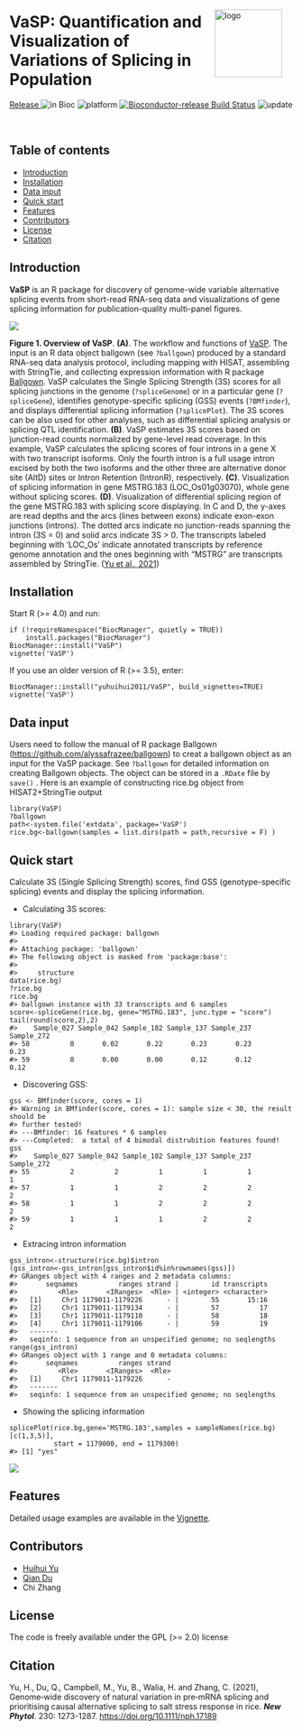 <img src="README_files/VaSP_logo_s.jpg" align='right' alt="logo" width="120" 
 style="vertical-align:middle;margin:20px" />

# VaSP: Quantification and Visualization of Variations of Splicing in Population 

<!-- badges: start -->
[ Release ](http://bioconductor.org/packages/release/bioc/html/VaSP.html) ![in Bioc](http://bioconductor.org/shields/years-in-bioc/VaSP.svg) ![platform](http://bioconductor.org/shields/availability/release/VaSP.svg) [![Bioconductor-release Build Status](http://bioconductor.org/shields/build/release/bioc/VaSP.svg)](http://bioconductor.org/checkResults/release/bioc-LATEST/VaSP) ![update](http://bioconductor.org/shields/lastcommit/release/bioc/VaSP.svg) 
<!-- badges: end -->

<br>

## Table of contents
- [Introduction](#introduction)
- [Installation](#installation)
- [Data input](#data-input)
- [Quick start](#quick-start)
- [Features](#features)
- [Contributors](#contributors)
- [License](#license)
- [Citation](#citation)


## Introduction

**VaSP** is an R package for discovery of genome-wide variable alternative splicing events from short-read RNA-seq data and visualizations of gene splicing information for publication-quality multi-panel figures.

![](README_files/VaSP.png)

**Figure 1. Overview of VaSP**. **(A)**. The workflow and functions of [VaSP](https://github.com/yuhuihui2011/VaSP). The input is an R data object ballgown (see `?ballgown`) produced by a standard RNA-seq data analysis protocol, including mapping with HISAT, assembling with StringTie, and collecting expression information with R package [Ballgown](https://github.com/alyssafrazee/ballgown). VaSP calculates the Single Splicing Strength (3S) scores for all splicing junctions in the genome (`?spliceGenome`) or in a particular gene (`?spliceGene`), identifies genotype-specific splicing (GSS) events (`?BMfinder`), and displays differential splicing information (`?splicePlot`). The 3S scores can be also used for other analyses, such as differential splicing analysis or splicing QTL identification. **(B)**. VaSP estimates 3S scores based on junction-read counts normalized by gene-level read coverage. In this example, VaSP calculates the splicing scores of four introns in a gene X with two transcript isoforms. Only the fourth intron is a full usage intron excised by both the two isoforms and the other three are alternative donor site (AltD) sites or Intron Retention (IntronR), respectively. **(C)**. Visualization of splicing information in gene MSTRG.183 (LOC_Os01g03070), whole gene without splicing scores. **(D)**. Visualization of differential splicing region of the gene MSTRG.183 with splicing score displaying. In C and D, the y-axes are read depths and the arcs (lines between exons) indicate exon-exon junctions (introns). The dotted arcs indicate no junction-reads spanning the intron (3S = 0) and solid arcs indicate 3S > 0. The transcripts labeled beginning with ‘LOC_Os’ indicate annotated transcripts by reference genome annotation and the ones beginning with “MSTRG” are transcripts assembled by StringTie. ([Yu et al., 2021](#citation))

## Installation

Start R (>= 4.0) and run:

```{r,eval=FALSE}
if (!requireNamespace("BiocManager", quietly = TRUE))
    install.packages("BiocManager")
BiocManager::install("VaSP")
vignette('VaSP')
```

If you use an older version of R (>= 3.5), enter:

```{r,eval=FALSE}
BiocManager::install("yuhuihui2011/VaSP", build_vignettes=TRUE)
vignette('VaSP')
```

## Data input

Users need to follow the manual of R package Ballgown (<https://github.com/alyssafrazee/ballgown>) to creat a ballgown object as an input for the VaSP package. See `?ballgown` for detailed information on creating Ballgown objects. The object can be stored in a `.RDate` file by `save()` . Here is an example of constructing rice.bg object from HISAT2+StringTie output

```{r,eval=FALSE}
library(VaSP)
?ballgown
path<-system.file('extdata', package='VaSP')
rice.bg<-ballgown(samples = list.dirs(path = path,recursive = F) )
```

## Quick start

Calculate 3S (Single Splicing Strength) scores, find GSS (genotype-specific splicing) events and display the splicing information.

-   Calculating 3S scores:

<!-- -->

    library(VaSP)
    #> Loading required package: ballgown
    #> 
    #> Attaching package: 'ballgown'
    #> The following object is masked from 'package:base':
    #> 
    #>     structure
    data(rice.bg)
    ?rice.bg
    rice.bg
    #> ballgown instance with 33 transcripts and 6 samples
    score<-spliceGene(rice.bg, gene="MSTRG.183", junc.type = "score")
    tail(round(score,2),2)
    #>    Sample_027 Sample_042 Sample_102 Sample_137 Sample_237 Sample_272
    #> 58          0       0.02       0.22       0.23       0.23       0.23
    #> 59          0       0.00       0.00       0.12       0.12       0.12

-   Discovering GSS:

<!-- -->

    gss <- BMfinder(score, cores = 1) 
    #> Warning in BMfinder(score, cores = 1): sample size < 30, the result should be
    #> further tested!
    #> ---BMfinder: 16 features * 6 samples
    #> ---Completed:  a total of 4 bimodal distrubition features found!
    gss
    #>    Sample_027 Sample_042 Sample_102 Sample_137 Sample_237 Sample_272
    #> 55          2          2          1          1          1          1
    #> 57          1          1          2          2          2          2
    #> 58          1          1          2          2          2          2
    #> 59          1          1          1          2          2          2

-   Extracing intron information

<!-- -->

    gss_intron<-structure(rice.bg)$intron
    (gss_intron<-gss_intron[gss_intron$id%in%rownames(gss)])
    #> GRanges object with 4 ranges and 2 metadata columns:
    #>       seqnames          ranges strand |        id transcripts
    #>          <Rle>       <IRanges>  <Rle> | <integer> <character>
    #>   [1]     Chr1 1179011-1179226      - |        55       15:16
    #>   [2]     Chr1 1179011-1179134      - |        57          17
    #>   [3]     Chr1 1179011-1179110      - |        58          18
    #>   [4]     Chr1 1179011-1179106      - |        59          19
    #>   -------
    #>   seqinfo: 1 sequence from an unspecified genome; no seqlengths
    range(gss_intron)
    #> GRanges object with 1 range and 0 metadata columns:
    #>       seqnames          ranges strand
    #>          <Rle>       <IRanges>  <Rle>
    #>   [1]     Chr1 1179011-1179226      -
    #>   -------
    #>   seqinfo: 1 sequence from an unspecified genome; no seqlengths

-   Showing the splicing information

<!-- -->

    splicePlot(rice.bg,gene='MSTRG.183',samples = sampleNames(rice.bg)[c(1,3,5)],
               start = 1179000, end = 1179300)
    #> [1] "yes"
![](README_files/splicePlot-1.png)

## Features

Detailed usage examples are available in the [Vignette](README_files/VaSP.md).

## Contributors

* [Huihui Yu](https://github.com/yuhuihui2011)
* [Qian Du](https://github.com/purod)
* Chi Zhang
  
## License

The code is freely available under the GPL (>= 2.0) license

## Citation

Yu, H., Du, Q., Campbell, M., Yu, B., Walia, H. and Zhang, C. (2021), 
Genome‐wide discovery of natural variation in pre‐mRNA splicing and prioritising
causal alternative splicing to salt stress response in rice. ***New Phytol***. 230: 1273-1287. 
https://doi.org/10.1111/nph.17189
<br />
<br />
